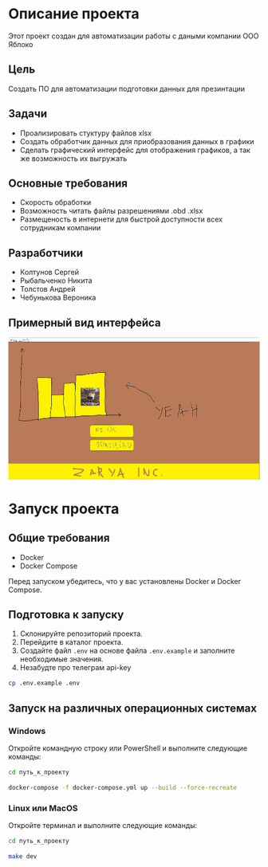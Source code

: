 # Описание проекта 

Этот проект создан для автоматизации работы с даными компании ООО Яблоко 

## Цель

Создать ПО для автоматизации подготовки данных для презинтации

## Задачи

- Проализировать стуктуру файлов xlsx
- Создать обработчик данных для приобразования данных в графики
- Сделать графический интерфейс для отображения графиков, а так же возможность их выгружать

## Основные требования

+ Скорость обработки
+ Возможность читать файлы разрешениями .obd .xlsx
+ Размещеность в интернети для быстрой доступности всех сотрудникам компании

## Разработчики

- Колтунов Сергей
- Рыбальченко Никита 
- Толстов Андрей
- Чебунькова Вероника

## Примерный вид интерфейса

![Изображение сайта 1](DOCS/1.jpg)

# Запуск проекта

## Общие требования

- Docker
- Docker Compose

Перед запуском убедитесь, что у вас установлены Docker и Docker Compose.

## Подготовка к запуску

1. Склонируйте репозиторий проекта.
2. Перейдите в каталог проекта.
3. Создайте файл `.env` на основе файла `.env.example` и заполните необходимые значения.
4. Незабудте про телеграм api-key

```bash
cp .env.example .env
```

## Запуск на различных операционных системах

### Windows

Откройте командную строку или PowerShell и выполните следующие команды:

```bash
cd путь_к_проекту
```

```bash
docker-compose -f docker-compose.yml up --build --force-recreate
```

### Linux или MacOS

Откройте терминал и выполните следующие команды:

```bash
cd путь_к_проекту
```

```bash
make dev
```
